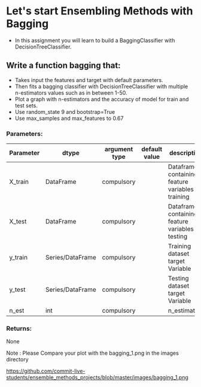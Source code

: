 # Let's start Ensembling Methods with Bagging

- In this assignment you will learn to build a BaggingClassifier with DecisionTreeClassifier.

## Write a function bagging that:

- Takes input the features and target with default parameters.
- Then fits a bagging classifier with DecisionTreeClassifier with multiple n-estimators values such as in between 1-50.
- Plot a graph with n-estimators and the accuracy of model for train and test sets.
- Use random_state 9 and bootstrap=True
- Use max_samples and max_features to 0.67

### Parameters:

| Parameter | dtype | argument type | default value | description |
| --- | --- | --- | --- | --- |
| X_train | DataFrame | compulsory | | Dataframe containing feature variables for training|
| X_test | DataFrame | compulsory | | Dataframe containing feature variables for testing|
| y_train | Series/DataFrame | compulsory | | Training dataset target Variable |
| y_test | Series/DataFrame | compulsory | | Testing dataset target Variable |
| n_est | int | compulsory | | n_estimators |

### Returns:
None


Note : Please Compare your plot with the bagging_1.png in the images directory

https://github.com/commit-live-students/ensemble_methods_projects/blob/master/images/bagging_1.png
